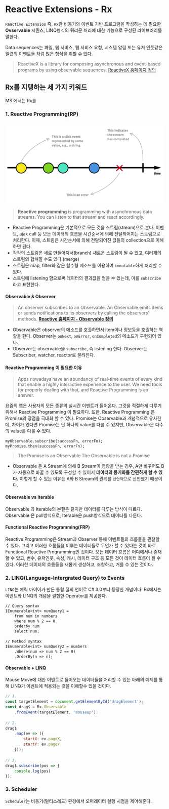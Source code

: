 # Reactive Extensions - Rx
`Reactive Extensios` 즉, `Rx`란 비동기와 이벤트 기반 프로그램을 작성하는 데 필요한 **Ovservable** 시퀀스, LINQ형식의 쿼리문 처리에 대한 기능으로 구성된 라이브러리를 말한다. 

Data sequences는 파일, 웹 서비스, 웹 서비스 요청, 시스템 알림 또는 유저 인풋같은 일련의 이벤트들 처럼 많은 형식을 취할 수 있다. 

> ReactiveX is a library for composing asynchronous and event-based programs by using observable sequences. 
> [ReactiveX 홈페이지 정의](http://reactivex.io/intro.html)


## Rx를 지탱하는 세 가지 키워드 
MS 에서는 Rx를 

### 1. Reactive Programming(RP)
![Figure1. Stream](../images/stream.png)
> **Reactive programming** is programming with asynchronous data streams.
You can listen to that stream and react accordingly.

* Reactive Programming은 기본적으로 모든 것을 스트림(stream)으로 본다. 이벤트, ajax call 등 모든 데이터의 흐름을 시간순서에 의해 전달되어지는 스트림으로 처리한다. 이때, 스트림은 시간순서에 의해 전달되어진 값들의 collection으로 이해하면 된다. 
* 각각의 스트림은 새로 만들어져서(branch) 새로운 스트림이 될 수 있고, 여러개의 스트림의 합쳐질 수도 있다.(merge)
* 스트림은 map, filter와 같은 함수형 메소드를 이용하여 `immutable`하게 처리할 수 있다. 
* 스트림에 listening 함으로써 데이터의 결과값을 얻을 수 있는데, 이를 `subscribe`라고 표현한다. 

#### Observable & Observer
> An observer subscribes to an Observable. An Observable emits items or sends notifications to its observers by calling the observers’ methods.
> **[Reactive 홈페이지 - Observable 정의](http://reactivex.io/documentation/observable.html)**

* Observable은 observer의 메소드를 호출하면서 item이나 정보등을 호출하는 역할을 한다. Observer는 `onNext`, `onError`, `onCompleted`의 메소드가 구현되어 있다.
* Observer는 observable을 `subscribe`, 즉 listening 한다. Observer는 Subscriber, watcher, reactor로 불려진다.

#### Reactive Programming 이 필요한 이유
> Apps nowadays have an abundancy of real-time events of every kind that enable a highly interactive experience to the user. We need tools for properly dealing with that, and Reactive Programming is an answer.

요즘의 앱은 사용자의 모든 종류의 실시간 이벤트가 들어온다. 그것을 적절하게 다루기 위해서 Reactive Programming 이 필요하다. 
또한, Reactive Programming 은 Promise의 장점을 극대화 할 수 있다. Promise는 Observable과 개념적으로 유사한데, 차이가 있다면 Promise는 단 하나의 value를 다룰 수 있지만, Observable은 다수의 value를 다룰 수 있다. 

```
myObservable.subscribe(successFn, errorFn);
myPromise.then(successFn, errorFn);
```
> The Promise is an Observable The Observable is not a Promise

* Observable 은 A Stream에 의해 B Stream이 영향을 받는 경우, A만 바꾸어도 B가 자동으로 바꿀 수 있도록 구성할 수 있어서 **데이터의 동기화를 간편하게 할 수 있다.** 이렇게 할 수 있는 이유는 A와 B Stream의 관계를 `선언적`으로 선언했기 때문이다.  


#### Observable vs Iterable
Observable 과 Iterable의 본질은 같지만 데이터를 다루는 방식이 다르다. Observable 은 pull방식으로, Iterable은 push방식으로 데이터를 다룬다.

#### Functional Reactive Programming(FRP)
Reactive Programming은 Stream과 Observer 통해 이벤트들의 흐름들을 관찰할 수 있다. 그리고 이러한 흐름들을 이루는 데이터들로 무언가 할 수 있다는 것이 바로 Functional Reactive Programming인 것이다. 모든 데이터 흐름은 어디에서나 존재할 수 있고, 변수, 유저인풋, 속성, 캐시, 데이터 구조 등 모든 것이 데이터 흐름이 될 수 있다. 이러한 데이터의 흐름들을 새롭게 생성하고, 조합하고, 거를 수 있는 것이다. 

### 2. LINQ(Language-Intergrated Query) to Events
`LINQ`는 에릭 마이어가 만든 통합 질의 언어로 C# 3.0부터 등장한 개념이다. Rx에서는 이벤트와 LINQ의 개념을 결합한 Operator를 제공한다. 

```
// Query syntax
IEnumerable<int> numQuery1 = 
	from num in numbers
	where num % 2 == 0
	orderby num
	select num;

// Method syntax
IEnumerable<int> numQuery2 = numbers
	.Where(num => num % 2 == 0)
	.OrderBy(n => n);
```

#### Observable + LINQ
Mouse Move에 대한 이벤트로 들어오는 데이터들을 처리할 수 있는 아래의 예제를 통해 LINQ가 이벤트에 적용되는 것을 이해할수 있을 것이다. 

```javascript
// 1.
const targetElement = document.getElementById('dragElement');
const drag$ = Rx.Observable
	.fromEvent(targetElement, 'mouseup');

// 2.
drag$
	.map(ev => ({
		startX: ev.pageX,
		startY: ev.pageY
	}));

// 3.
drag$.subscribe(pos => {
	console.log(pos)
});
```

### 3. Scheduler
`Scheduler`는 비동기(멀티스레드) 환경에서 오퍼레이터 실행 시점을 제어해준다. 







